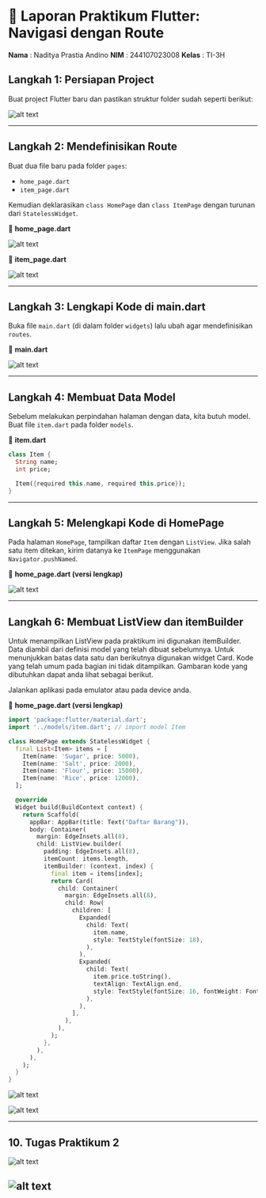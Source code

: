 # 📘 Laporan Praktikum Flutter: Navigasi dengan Route

  
  **Nama**  : Naditya Prastia Andino
  **NIM**   : 244107023008
  **Kelas** : TI-3H  

## **Langkah 1: Persiapan Project**

Buat project Flutter baru dan pastikan struktur folder sudah seperti berikut:

![alt text](img/image.png)


---

## **Langkah 2: Mendefinisikan Route**

Buat dua file baru pada folder `pages`:

* `home_page.dart`
* `item_page.dart`

Kemudian deklarasikan `class HomePage` dan `class ItemPage` dengan turunan dari `StatelessWidget`.

📂 **home_page.dart**

![alt text](img/image-1.png)

📂 **item_page.dart**

![alt text](img/image-2.png)

---

## **Langkah 3: Lengkapi Kode di main.dart**

Buka file `main.dart` (di dalam folder `widgets`) lalu ubah agar mendefinisikan `routes`.

📂 **main.dart**

![alt text](img/image-3.png)

---

## **Langkah 4: Membuat Data Model**

Sebelum melakukan perpindahan halaman dengan data, kita butuh model.
Buat file `item.dart` pada folder `models`.

📂 **item.dart**

```dart
class Item {
  String name;
  int price;

  Item({required this.name, required this.price});
}
```

---

## **Langkah 5: Melengkapi Kode di HomePage**

Pada halaman `HomePage`, tampilkan daftar `Item` dengan `ListView`.
Jika salah satu item ditekan, kirim datanya ke `ItemPage` menggunakan `Navigator.pushNamed`.

📂 **home_page.dart (versi lengkap)**

![alt text](img/image-4.png)

---
## **Langkah 6: Membuat ListView dan itemBuilder**

Untuk menampilkan ListView pada praktikum ini digunakan itemBuilder. Data diambil dari definisi model yang telah dibuat sebelumnya. Untuk menunjukkan batas data satu dan berikutnya digunakan widget Card. Kode yang telah umum pada bagian ini tidak ditampilkan. Gambaran kode yang dibutuhkan dapat anda lihat sebagai berikut.

Jalankan aplikasi pada emulator atau pada device anda.

📂 **home_page.dart (versi lengkap)**

```dart
import 'package:flutter/material.dart';
import '../models/item.dart'; // import model Item

class HomePage extends StatelessWidget {
  final List<Item> items = [
    Item(name: 'Sugar', price: 5000),
    Item(name: 'Salt', price: 2000),
    Item(name: 'Flour', price: 15000),
    Item(name: 'Rice', price: 12000),
  ];

  @override
  Widget build(BuildContext context) {
    return Scaffold(
      appBar: AppBar(title: Text("Daftar Barang")),
      body: Container(
        margin: EdgeInsets.all(8),
        child: ListView.builder(
          padding: EdgeInsets.all(8),
          itemCount: items.length,
          itemBuilder: (context, index) {
            final item = items[index];
            return Card(
              child: Container(
                margin: EdgeInsets.all(8),
                child: Row(
                  children: [
                    Expanded(
                      child: Text(
                        item.name,
                        style: TextStyle(fontSize: 18),
                      ),
                    ),
                    Expanded(
                      child: Text(
                        item.price.toString(),
                        textAlign: TextAlign.end,
                        style: TextStyle(fontSize: 16, fontWeight: FontWeight.bold),
                      ),
                    ),
                  ],
                ),
              ),
            );
          },
        ),
      ),
    );
  }
}
```
![alt text](img/image-5.png)

![alt text](img/image-6.png)

---
## **10. Tugas Praktikum 2**

![alt text](img/image-7.png)

![alt text](img/image-8.png)
---
